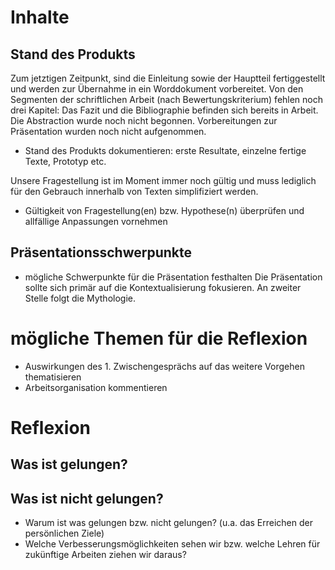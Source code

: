 # Inhalte
## Stand des Produkts
Zum jetztigen Zeitpunkt, sind die Einleitung sowie der Hauptteil fertiggestellt und werden zur Übernahme in ein Worddokument vorbereitet.
Von den Segmenten der schriftlichen Arbeit (nach Bewertungskriterium) fehlen noch drei Kapitel: Das Fazit und die Bibliographie befinden sich bereits in Arbeit. Die Abstraction wurde noch nicht begonnen.
Vorbereitungen zur Präsentation wurden noch nicht aufgenommen.

- Stand des Produkts dokumentieren: erste Resultate, einzelne fertige Texte, Prototyp
etc.

Unsere Fragestellung ist im Moment immer noch gültig und muss lediglich für den Gebrauch innerhalb von Texten simplifiziert werden.

- Gültigkeit von Fragestellung(en) bzw. Hypothese(n) überprüfen und allfällige
Anpassungen vornehmen
## Präsentationsschwerpunkte
- mögliche Schwerpunkte für die Präsentation festhalten
Die Präsentation sollte sich primär auf die Kontextualisierung fokusieren. An zweiter Stelle folgt die Mythologie.  

# mögliche Themen für die Reflexion
- Auswirkungen des 1. Zwischengesprächs auf das weitere Vorgehen thematisieren
- Arbeitsorganisation kommentieren
# Reflexion

## Was ist gelungen?

## Was ist nicht gelungen?


- Warum ist was gelungen bzw. nicht gelungen? (u.a. das Erreichen der persönlichen
Ziele)
- Welche Verbesserungsmöglichkeiten sehen wir bzw. welche Lehren für zukünftige
Arbeiten ziehen wir daraus?
